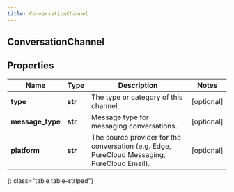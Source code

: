 ```yaml
---
title: ConversationChannel
---
```

## ConversationChannel

## Properties

|Name | Type | Description | Notes|
|------------ | ------------- | ------------- | -------------|
| **type** | **str** | The type or category of this channel. | [optional] |
| **message_type** | **str** | Message type for messaging conversations. | [optional] |
| **platform** | **str** | The source provider for the conversation (e.g. Edge, PureCloud Messaging, PureCloud Email). | [optional] |
{: class="table table-striped"}


